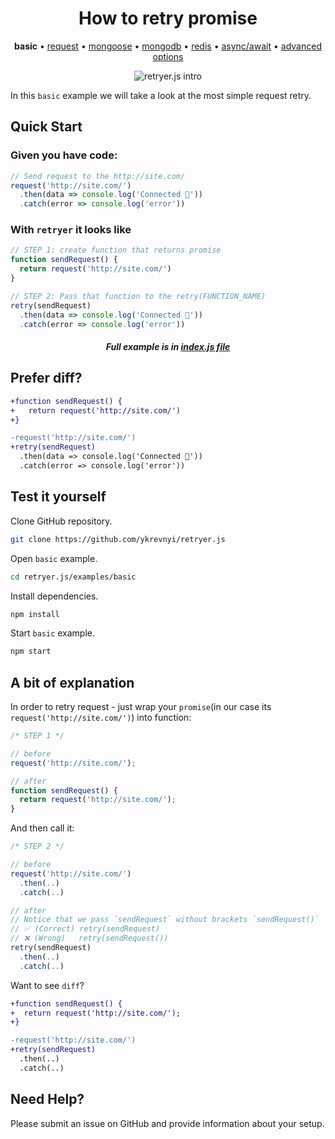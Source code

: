 
<h1 align="center">How to retry promise</h1>

<p align="center">
  <b>basic</b> &bull;
  <a href="https://github.com/ykrevnyi/reconnect/tree/master/examples/request/">request</a> &bull;
  <a href="https://github.com/ykrevnyi/reconnect/tree/master/examples/mongoose/">mongoose</a> &bull;
  <a href="https://github.com/ykrevnyi/reconnect/tree/master/examples/mongodb/">mongodb</a> &bull;
  <a href="https://github.com/ykrevnyi/reconnect/tree/master/examples/redis/">redis</a> &bull;
  <a href="https://github.com/ykrevnyi/reconnect/tree/master/examples/async-await/">async/await</a> &bull;
  <a href="https://github.com/ykrevnyi/reconnect/tree/master/examples/advanced-options/">advanced options</a>
</p>

<p align="center">
  <img src="https://github.com/ykrevnyi/reconnect/tree/master/docs/retryer-v1.5.1.gif" alt="retryer.js intro"/>
</p>

In this `basic` example we will take a look at the most simple request retry.

## Quick Start

### Given you have code:

```javascript
// Send request to the http://site.com/
request('http://site.com/')
  .then(data => console.log('Connected 🎉'))
  .catch(error => console.log('error'))
```

### With `retryer` it looks like
```javascript
// STEP 1: create function that returns promise
function sendRequest() {
  return request('http://site.com/')
}

// STEP 2: Pass that function to the retry(FUNCTION_NAME)
retry(sendRequest)
  .then(data => console.log('Connected 🎉'))
  .catch(error => console.log('error'))
```
<h5 align="center">Full example is in <a href="https://github.com/ykrevnyi/reconnect/tree/master/examples/basic/index.js">index.js file</a></h5>

## Prefer diff?
```diff
+function sendRequest() {
+   return request('http://site.com/')
+}

-request('http://site.com/')
+retry(sendRequest)
  .then(data => console.log('Connected 🎉'))
  .catch(error => console.log('error'))
```

## Test it yourself
Clone GitHub repository.
```bash
git clone https://github.com/ykrevnyi/retryer.js
```

Open `basic` example.
```bash
cd retryer.js/examples/basic
```

Install dependencies.
```bash
npm install
```

Start `basic` example.
```bash
npm start
```

## A bit of explanation
In order to retry request - just wrap your `promise`(in our case its `request('http://site.com/')`) into function:

```javascript
/* STEP 1 */

// before
request('http://site.com/');

// after
function sendRequest() {
  return request('http://site.com/');
}
```

And then call it:
```javascript
/* STEP 2 */

// before
request('http://site.com/')
  .then(..)
  .catch(..)

// after
// Notice that we pass `sendRequest` without brackets `sendRequest()`
// ✅ (Correct) retry(sendRequest)
// ❌ (Wrong)   retry(sendRequest())
retry(sendRequest)
  .then(..)
  .catch(..)
```

Want to see `diff`?
```diff
+function sendRequest() {
+  return request('http://site.com/');
+}

-request('http://site.com/')
+retry(sendRequest)
  .then(..)
  .catch(..)
```

## Need Help?
Please submit an issue on GitHub and provide information about your setup.
